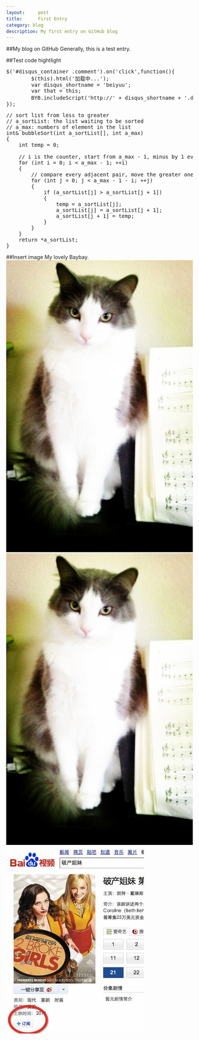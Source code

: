 ```yaml
---
layout:     post
title:      First Entry
category: blog
description: My first entry on GitHub blog
---
```


##My blog on GitHub
Generally, this is a test entry.

##Test code hightlight
<pre class="prettyprint">
$('#disqus_container .comment').on('click',function(){
        $(this).html('加载中...');
        var disqus_shortname = 'beiyuu';
        var that = this;
        BYB.includeScript('http://' + disqus_shortname + '.disqus.com/embed.js',function(){$(that).remove()}); //这是一个加载js的函数
});
</pre> 

<pre class="prettyprint">
// sort list from less to greater
// a_sortList: the list waiting to be sorted
// a_max: numbers of element in the list
int& bubbleSort(int a_sortList[], int a_max)
{
	int temp = 0;

	// i is the counter, start from a_max - 1, minus by 1 every loop
	for (int i = 0; i < a_max - 1; ++i)
	{
		// compare every adjacent pair, move the greater one to the right side
		for (int j = 0; j < a_max - 1 - i; ++j)
		{
			if (a_sortList[j] > a_sortList[j + 1])
			{
				temp = a_sortList[j];
				a_sortList[j] = a_sortList[j + 1];
				a_sortList[j + 1] = temp;
			}
		}
	}
	return *a_sortList;
}
</pre> 

##Insert image
My lovely Baybay.
![test](../../images/baybay.jpg)
![test](/images/baybay.jpg)
![test](/images/360video/baidu-video.jpg)
